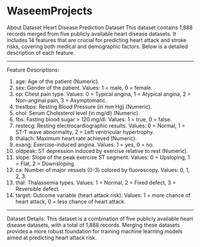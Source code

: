 # WaseemProjects
About Dataset
Heart Disease Prediction Dataset
This dataset contains 1,888 records merged from five publicly available heart disease datasets. It includes 14 features that are crucial for predicting heart attack and stroke risks, covering both medical and demographic factors. Below is a detailed description of each feature.
________________________________________
Feature Descriptions:
1.	age: Age of the patient (Numeric).
2.	sex: Gender of the patient. Values: 1 = male, 0 = female.
3.	cp: Chest pain type. Values: 0 = Typical angina, 1 = Atypical angina, 2 = Non-anginal pain, 3 = Asymptomatic.
4.	trestbps: Resting Blood Pressure (in mm Hg) (Numeric).
5.	chol: Serum Cholesterol level (in mg/dl) (Numeric).
6.	fbs: Fasting blood sugar > 120 mg/dl. Values: 1 = true, 0 = false.
7.	restecg: Resting electrocardiographic results. Values: 0 = Normal, 1 = ST-T wave abnormality, 2 = Left ventricular hypertrophy.
8.	thalach: Maximum heart rate achieved (Numeric).
9.	exang: Exercise-induced angina. Values: 1 = yes, 0 = no.
10.	oldpeak: ST depression induced by exercise relative to rest (Numeric).
11.	slope: Slope of the peak exercise ST segment. Values: 0 = Upsloping, 1 = Flat, 2 = Downsloping.
12.	ca: Number of major vessels (0-3) colored by fluoroscopy. Values: 0, 1, 2, 3.
13.	thal: Thalassemia types. Values: 1 = Normal, 2 = Fixed defect, 3 = Reversible defect.
14.	target: Outcome variable (heart attack risk). Values: 1 = more chance of heart attack, 0 = less chance of heart attack.
________________________________________
Dataset Details:
This dataset is a combination of five publicly available heart disease datasets, with a total of 1,888 records. Merging these datasets provides a more robust foundation for training machine learning models aimed at predicting heart attack risk.
